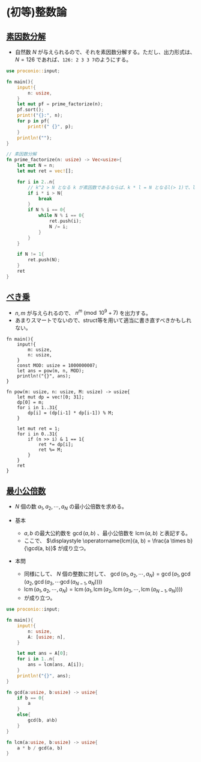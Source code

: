 <script type="text/x-mathjax-config">MathJax.Hub.Config({tex2jax:{inlineMath:[['\$','\$'],['\\(','\\)']],processEscapes:true},CommonHTML: {matchFontHeight:false}});</script>
<script type="text/javascript" async src="https://cdnjs.cloudflare.com/ajax/libs/mathjax/2.7.1/MathJax.js?config=TeX-MML-AM_CHTML"></script>

# (初等)整数論

## [素因数分解](https://onlinejudge.u-aizu.ac.jp/courses/library/6/NTL/1/NTL_1_A)
* 自然数 $N$ が与えられるので、それを素因数分解する。ただし、出力形式は、 $N = 126$ であれば、`126: 2 3 3 7`のようにする。

```rust
use proconio::input;

fn main(){
    input!{
        n: usize,
    }
    let mut pf = prime_factorize(n);
    pf.sort();
    print!("{}:", n);
    for p in pf{
        print!(" {}", p);
    }
    println!("");
}

// 素因数分解
fn prime_factorize(n: usize) -> Vec<usize>{
    let mut N = n;
    let mut ret = vec![];

    for i in 2..n{
        // k^2 > N となる k が素因数であるならば、k * l = N となるl(> 1)で、l^2 < Nとなるものが存在する。
        if i * i > N{
            break
        }
        if N % i == 0{
            while N % i == 0{
                ret.push(i);
                N /= i;
            }
        }
    }

    if N != 1{
        ret.push(N);
    }
    ret
}
```

## [べき乗](https://onlinejudge.u-aizu.ac.jp/courses/library/6/NTL/1/NTL_1_B)
* $n, m$ が与えられるので、 $n^{m} \pmod{10^9 + 7}$ を出力する。
* あまりスマートでないので、struct等を用いて適当に書き直すべきかもしれない。

```
fn main(){
    input!{
        m: usize,
        n: usize,
    }
    const MOD: usize = 1000000007;
    let ans = pow(m, n, MOD);
    println!("{}", ans);
}

fn pow(m: usize, n: usize, M: usize) -> usize{
    let mut dp = vec![0; 31];
    dp[0] = m;
    for i in 1..31{
        dp[i] = (dp[i-1] * dp[i-1]) % M;
    }

    let mut ret = 1;
    for i in 0..31{
        if (n >> i) & 1 == 1{
            ret *= dp[i];
            ret %= M;
        }
    }
    ret
}
```

## [最小公倍数](https://onlinejudge.u-aizu.ac.jp/courses/library/6/NTL/1/NTL_1_C)
* $N$ 個の数 $a_1, a_2, \cdots, a_N$ の最小公倍数を求める。

* 基本
    * $a, b$ の最大公約数を $\gcd(a, b)$ 、最小公倍数を $\operatorname{lcm}(a, b)$ と表記する。
    * ここで、 $\displaystyle \operatorname{lcm}(a, b) = \frac{a \times b}{\gcd(a, b)}$ が成り立つ。
* 本問
    * 同様にして、 $N$ 個の整数に対して、 $\gcd(a_1, a_2, \cdots, a_N) = \gcd(a_1, \gcd(a_2, \gcd(a_3, \cdots \gcd(a_{N-1}, a_{N}))))$
    * $\operatorname{lcm}(a_1, a_2, \cdots, a_N) = \operatorname{lcm}(a_1, \operatorname{lcm}(a_2, \operatorname{lcm}(a_3, \cdots, \operatorname{lcm}(a_{N-1}, a_{N}))))$
    * が成り立つ。

```rust
use proconio::input;

fn main(){
    input!{
        n: usize,
        A: [usize; n],
    }

    let mut ans = A[0];
    for i in 1..n{
        ans = lcm(ans, A[i]);
    }
    println!("{}", ans);
}

fn gcd(a:usize, b:usize) -> usize{
    if b == 0{
        a
    }
    else{
        gcd(b, a%b)
    }
}

fn lcm(a:usize, b:usize) -> usize{
    a * b / gcd(a, b)
}
```
